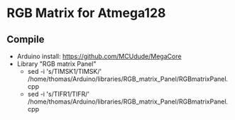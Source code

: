 # RGB Matrix for Atmega128

## Compile

* Arduino install: https://github.com/MCUdude/MegaCore
* Library "RGB matrix Panel"
  * sed -i 's/TIMSK1/TIMSK/' /home/thomas/Arduino/libraries/RGB_matrix_Panel/RGBmatrixPanel.cpp
  * sed -i  's/TIFR1/TIFR/' /home/thomas/Arduino/libraries/RGB_matrix_Panel/RGBmatrixPanel.cpp
